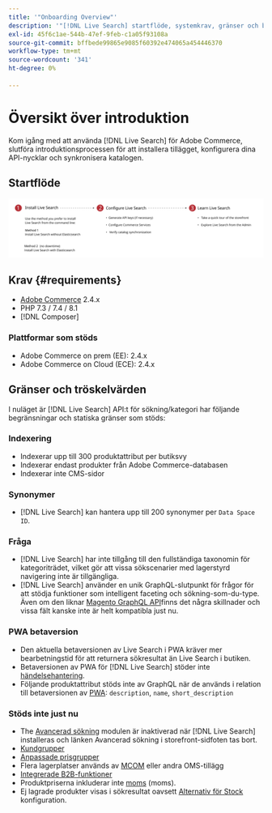```yaml
---
title: '"Onboarding Overview"'
description: '"[!DNL Live Search] startflöde, systemkrav, gränser och begränsningar"'
exl-id: 45f6c1ae-544b-47ef-9feb-c1a05f93108a
source-git-commit: bffbede99865e9085f60392e474065a454446370
workflow-type: tm+mt
source-wordcount: '341'
ht-degree: 0%

---
```


# Översikt över introduktion

Kom igång med att använda [!DNL Live Search] för Adobe Commerce, slutföra introduktionsprocessen för att installera tillägget, konfigurera dina API-nycklar och synkronisera katalogen.

## Startflöde

![[!DNL Live Search] introduktionsdiagram](assets/onboarding-flow.svg)

## Krav {#requirements}

* [Adobe Commerce](https://magento.com/products/magento-commerce) 2.4.x
* PHP 7.3 / 7.4 / 8.1
* [!DNL Composer]

### Plattformar som stöds

* Adobe Commerce on prem (EE): 2.4.x
* Adobe Commerce on Cloud (ECE): 2.4.x

## Gränser och tröskelvärden

I nuläget är [!DNL Live Search] API:t för sökning/kategori har följande begränsningar och statiska gränser som stöds:

### Indexering

* Indexerar upp till 300 produktattribut per butiksvy
* Indexerar endast produkter från Adobe Commerce-databasen
* Indexerar inte CMS-sidor

### Synonymer

* [!DNL Live Search] kan hantera upp till 200 synonymer per `Data Space ID`.

### Fråga

* [!DNL Live Search] har inte tillgång till den fullständiga taxonomin för kategoriträdet, vilket gör att vissa sökscenarier med lagerstyrd navigering inte är tillgängliga.
* [!DNL Live Search] använder en unik GraphQL-slutpunkt för frågor för att stödja funktioner som intelligent faceting och sökning-som-du-type. Även om den liknar [Magento GraphQL API](https://devdocs.magento.com/guides/v2.4/graphql)finns det några skillnader och vissa fält kanske inte är helt kompatibla just nu.

### PWA betaversion

* Den aktuella betaversionen av Live Search i PWA kräver mer bearbetningstid för att returnera sökresultat än Live Search i butiken.
* Betaversionen av PWA för [!DNL Live Search] stöder inte [händelsehantering](https://devdocs.magento.com/shared-services/storefront-events-sdk.html).
* Följande produktattribut stöds inte av GraphQL när de används i relation till betaversionen av [PWA](https://developer.adobe.com/commerce/pwa-studio/): `description`, `name`, `short_description`

### Stöds inte just nu

* The [Avancerad sökning](https://docs.magento.com/user-guide/catalog/search-advanced.html) modulen är inaktiverad när [!DNL Live Search] installeras och länken Avancerad sökning i storefront-sidfoten tas bort.
* [Kundgrupper](https://docs.magento.com/user-guide/customers/customer-groups.html)
* [Anpassade prisgrupper](https://docs.magento.com/user-guide/catalog/product-price-group.html)
* Flera lagerplatser används av [MCOM](https://docs.magento.com/user-guide/mcom.html) eller andra OMS-tillägg
* [Integrerade B2B-funktioner](https://business.adobe.com/products/magento/b2b-ecommerce.html)
* Produktpriserna inkluderar inte [moms](https://docs.magento.com/user-guide/tax/vat.html) (moms).
* Ej lagrade produkter visas i sökresultat oavsett [Alternativ för Stock](https://docs.magento.com/user-guide/catalog/inventory-options-global.html) konfiguration.
